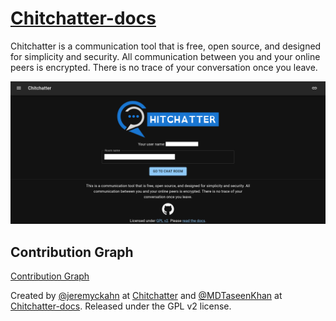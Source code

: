 # [Chitchatter-docs](https://chitchatter-docs.vercel.app/)

Chitchatter is a communication tool that is free, open source, and designed for simplicity and security. All communication between you and your online peers is encrypted. There is no trace of your conversation once you leave.

![](/public/demo.png)

## Contribution Graph



[Contribution Graph](https://github.com/MohammadTaseenKhan/chitchatter-docs/graphs/contributors)

Created by [@jeremyckahn](https://github.com/jeremyckahn) at [Chitchatter](chitchatter.im) and [@MDTaseenKhan](https://github.com/MohammadTaseenKhan) at [Chitchatter-docs](chitchatter-docs). Released under the GPL v2 license.
